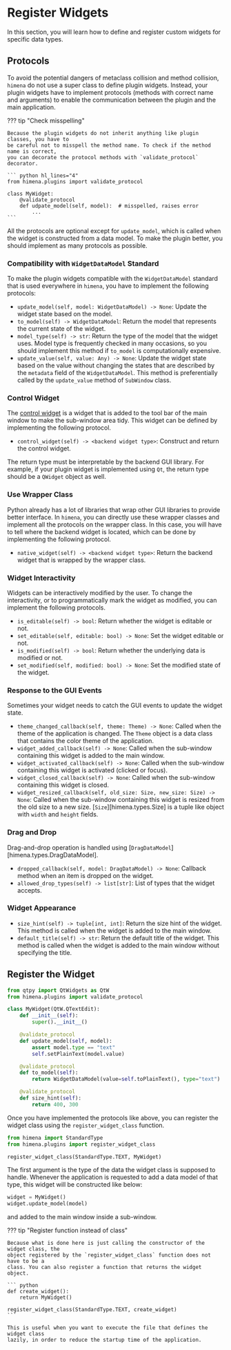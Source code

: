 # Register Widgets

In this section, you will learn how to define and register custom widgets for specific
data types.

## Protocols

To avoid the potential dangers of metaclass collision and method collision, `himena` do
not use a super class to define plugin widgets. Instead, your plugin widgets have to
implement protocols (methods with correct name and arguments) to enable the
communication between the plugin and the main application.

??? tip "Check misspelling"

    Because the plugin widgets do not inherit anything like plugin classes, you have to
    be careful not to misspell the method name. To check if the method name is correct,
    you can decorate the protocol methods with `validate_protocol` decorator.

    ``` python hl_lines="4"
    from himena.plugins import validate_protocol

    class MyWidget:
        @validate_protocol
        def udpate_model(self, model):  # misspelled, raises error
            ...
    ```

All the protocols are optional except for `update_model`, which is called when the
widget is constructed from a data model.
To make the plugin better, you should implement as many protocols as possible.

### Compatibility with `WidgetDataModel` Standard

To make the plugin widgets compatible with the `WidgetDataModel` standard that is used
everywhere in `himena`, you have to implement the following protocols:

- `update_model(self, model: WidgetDataModel) -> None`: Update the widget state based
  on the model.
- `to_model(self) -> WidgetDataModel`: Return the model that represents the current
  state of the widget.
- `model_type(self) -> str`: Return the type of the model that the widget uses. Model
  type is frequently checked in many occasions, so you should implement this method if
  `to_model` is computationally expensive.
- `update_value(self, value: Any) -> None`: Update the widget state based on the value
  without changing the states that are described by the `metadata` field of the
  `WidgetDataModel`. This method is preferentially called by the `update_value` method
  of `SubWindow` class.


### Control Widget

The [control widget](../usage/basics.md#appearance) is a widget that is added to the
tool bar of the main window to make the sub-window area tidy. This widget can be defined
by implementing the following protocol.

- `control_widget(self) -> <backend widget type>`: Construct and return the control
  widget.

The return type must be interpretable by the backend GUI library. For example, if your
plugin widget is implemented using `Qt`, the return type should be a `QWidget` object
as well.

### Use Wrapper Class

Python already has a lot of libraries that wrap other GUI libraries to provide better
interface. In `himena`, you can directly use these wrapper classes and implement all the
protocols on the wrapper class. In this case, you will have to tell where the backend
widget is located, which can be done by implementing the following protocol.

- `native_widget(self) -> <backend widget type>`: Return the backend widget that is
  wrapped by the wrapper class.

### Widget Interactivity

Widgets can be interactively modified by the user. To change the interactivity, or to
programmatically mark the widget as modified, you can implement the following protocols.

- `is_editable(self) -> bool`: Return whether the widget is editable or not.
- `set_editable(self, editable: bool) -> None`: Set the widget editable or not.
- `is_modified(self) -> bool`: Return whether the underlying data is modified or not.
- `set_modified(self, modified: bool) -> None`: Set the modified state of the widget.

### Response to the GUI Events

Sometimes your widget needs to catch the GUI events to update the widget state.

- `theme_changed_callback(self, theme: Theme) -> None`: Called when the theme of the
  application is changed. The `Theme` object is a data class that contains the color
  theme of the application.
- `widget_added_callback(self) -> None`: Called when the sub-window containing this
  widget is added to the main window.
- `widget_activated_callback(self) -> None`: Called when the sub-window containing this
  widget is activated (clicked or focus).
- `widget_closed_callback(self) -> None`:  Called when the sub-window containing this
  widget is closed.
- `widget_resized_callback(self, old_size: Size, new_size: Size) -> None`: Called when
  the sub-window containing this widget is resized from the old size to a new size.
  [`Size`][himena.types.Size] is a tuple like object with `width` and `height` fields.

### Drag and Drop

Drag-and-drop operation is handled using [`DragDataModel`][himena.types.DragDataModel].

- `dropped_callback(self, model: DragDataModel) -> None`: Callback method when an item
  is dropped on the widget.
- `allowed_drop_types(self) -> list[str]`: List of types that the widget accepts.

### Widget Appearance

- `size_hint(self) -> tuple[int, int]`: Return the size hint of the widget. This method
  is called when the widget is added to the main window.
- `default_title(self) -> str`: Return the default title of the widget. This method is
  called when the widget is added to the main window without specifying the title.

## Register the Widget

``` python
from qtpy import QtWidgets as QtW
from himena.plugins import validate_protocol

class MyWidget(QtW.QTextEdit):
    def __init__(self):
        super().__init__()

    @validate_protocol
    def update_model(self, model):
        assert model.type == "text"
        self.setPlainText(model.value)

    @validate_protocol
    def to_model(self):
        return WidgetDataModel(value=self.toPlainText(), type="text")

    @validate_protocol
    def size_hint(self):
        return 400, 300
```

Once you have implemented the protocols like above, you can register the widget class
using the `register_widget_class` function.

``` python
from himena import StandardType
from himena.plugins import register_widget_class

register_widget_class(StandardType.TEXT, MyWidget)
```

The first argument is the type of the data the widget class is supposed to handle.
Whenever the application is requested to add a data model of that type, this widget will
be constructed like below:

``` python
widget = MyWidget()
widget.update_model(model)
```

and added to the main window inside a sub-window.

??? tip "Register function instead of class"

    Because what is done here is just calling the constructor of the widget class, the
    object registered by the `register_widget_class` function does not have to be a
    class. You can also register a function that returns the widget object.

    ``` python
    def create_widget():
        return MyWidget()

    register_widget_class(StandardType.TEXT, create_widget)
    ```

    This is useful when you want to execute the file that defines the widget class
    lazily, in order to reduce the startup time of the application.
